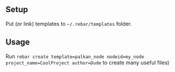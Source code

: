 Setup
------------

Put (or link) templates to `~/.rebar/templates` folder.

Usage
------------

Run `rebar create template=palkan_node nodeid=my_node project_name=CoolProject author=Dude` to create many useful files)
